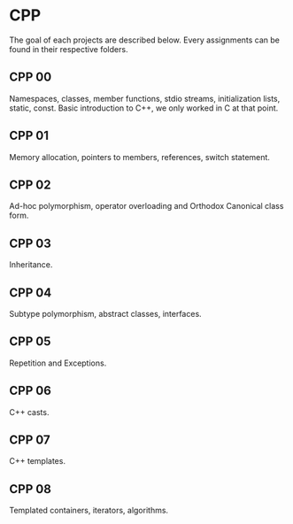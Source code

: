 # CPP

The goal of each projects are described below. Every assignments can be found in their respective folders.

## CPP 00

Namespaces, classes, member functions, stdio streams,
initialization lists, static, const. Basic introduction to C++, we only worked in C at that point.

## CPP 01

Memory allocation, pointers to members,
references, switch statement.

## CPP 02

Ad-hoc polymorphism, operator overloading
and Orthodox Canonical class form.

## CPP 03

Inheritance.

## CPP 04

Subtype polymorphism, abstract classes, interfaces.

## CPP 05

Repetition and Exceptions.

## CPP 06

C++ casts.

## CPP 07

C++ templates.

## CPP 08

Templated containers, iterators, algorithms.
